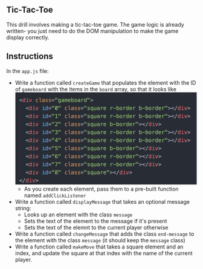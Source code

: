 ## Tic-Tac-Toe

This drill involves making a tic-tac-toe game. The game logic is already written- you just need to do the DOM manipulation to make the game display correctly.

## Instructions

In the `app.js` file:

* Write a function called `createGame` that populates the element with the ID of `gameboard` with the items in the `board` array, so that it looks like ![Game Board](./screenshots/game-board.png)
    * As you create each element, pass them to a pre-built function named `addClickListener`
* Write a function called `displayMessage` that takes an optional message string:
    * Looks up an element with the class `message`
    * Sets the text of the element to the message if it's present
    * Sets the text of the elemnt to the current player otherwise
* Write a function called `changeMessage` that adds the class `end-message` to the element with the class `message` (it should keep the `message` class)
* Write a function called `makeMove` that takes a square element and an index, and update the square at that index with the name of the current player.

